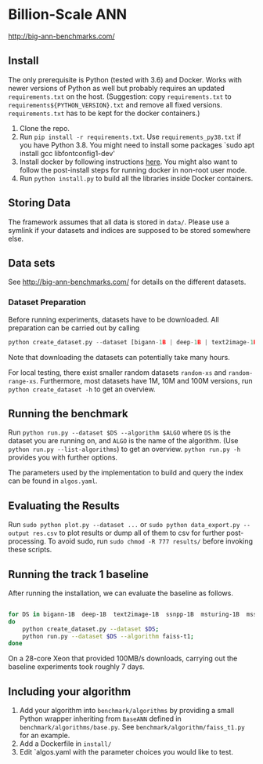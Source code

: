 # Billion-Scale ANN

<http://big-ann-benchmarks.com/>

## Install

The only prerequisite is Python (tested with 3.6) and Docker. Works with newer versions of Python as well but probably requires an updated `requirements.txt` on the host. (Suggestion: copy `requirements.txt` to `requirements${PYTHON_VERSION}.txt` and remove all fixed versions. `requirements.txt` has to be kept for the docker containers.)

1. Clone the repo.
2. Run `pip install -r requirements.txt`. Use `requirements_py38.txt` if you have Python 3.8. You might need to 
install some packages `sudo apt install gcc libfontconfig1-dev'	
3. Install docker by following instructions [here](https://docs.docker.com/engine/install/ubuntu/).
You might also want to follow the post-install steps for running docker in non-root user mode.
4. Run `python install.py` to build all the libraries inside Docker containers.

## Storing Data

The framework assumes that all data is stored in `data/`.
Please use a symlink if your datasets and indices are supposed to be stored somewhere else.

## Data sets

See <http://big-ann-benchmarks.com/> for details on the different datasets.

### Dataset Preparation

Before running experiments, datasets have to be downloaded. All preparation can be carried out by calling

```python
python create_dataset.py --dataset [bigann-1B | deep-1B | text2image-1B | ssnpp-1B | msturing-1B | msspacev-1B]
```

Note that downloading the datasets can potentially take many hours.

For local testing, there exist smaller random datasets `random-xs` and `random-range-xs`. 
Furthermore, most datasets have 1M, 10M and 100M versions, run `python create_dataset -h` to get an overview.


## Running the benchmark

Run `python run.py --dataset $DS --algorithm $ALGO` where `DS` is the dataset you are running on,
and `ALGO` is the name of the algorithm. (Use `python run.py --list-algorithms`) to get an overview.
`python run.py -h` provides you with further options.

The parameters used by the implementation to build and query the index can be found in `algos.yaml`.


## Evaluating the Results
Run `sudo python plot.py --dataset ...` or `sudo python data_export.py --output res.csv` to plot results or dump all of them to csv for further post-processing. 
To avoid sudo, run `sudo chmod -R 777 results/` before invoking these scripts.


## Running the track 1 baseline 
After running the installation, we can evaluate the baseline as follows.

```bash

for DS in bigann-1B  deep-1B  text2image-1B  ssnpp-1B  msturing-1B  msspacev-1B;
do
    python create_dataset.py --dataset $DS;
    python run.py --dataset $DS --algorithm faiss-t1;
done
```

On a 28-core Xeon that provided 100MB/s downloads, carrying out the baseline experiments took roughly 7 days.

## Including your algorithm

1. Add your algorithm into `benchmark/algorithms` by providing a small Python wrapper inheriting from `BaseANN`  defined in `benchmark/algorithms/base.py`. See `benchmark/algorithm/faiss_t1.py` for an example.
2. Add a Dockerfile in `install/` 
3. Edit `algos.yaml with the parameter choices you would like to test.

